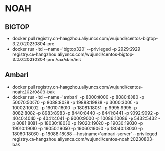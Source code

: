 # NOAH

## BIGTOP

* docker pull registry.cn-hangzhou.aliyuncs.com/wujundi/centos-bigtop-3.2.0:20230804-pre
* docker run -itd --name='bigtop320' --privileged -p 2929:2929 registry.cn-hangzhou.aliyuncs.com/wujundi/centos-bigtop-3.2.0:20230804-pre /usr/sbin/init

## Ambari

* docker pull registry.cn-hangzhou.aliyuncs.com/wujundi/centos-noah:20230803-bak
* docker run -itd --name='ambari' -p 8000:8000 -p 8080:8080 -p 50070:50070 -p 8088:8088 -p 19888:19888 -p 3000:3000 -p 10002:10002 -p 16010:16010 -p 18081:18081 -p 9995:9995 -p 8082:8082 -p 8983:8983 -p 8440:8440 -p 8441:8441 -p 9092:9092 -p 4040:4040 -p 4041:4041 -p 9000:9000 -p 10086:10086 -p 5432:5432 -p 8081:8081 -p 18030:18030 -p 19020:19020 -p 19030:19030 -p 19010:19010 -p 19050:19050 -p 19060:19060 -p 18040:18040 -p 18060:18060 -p 18088:18088 --hostname='ambari-server' --privileged registry.cn-hangzhou.aliyuncs.com/wujundi/centos-noah:20230803-bak

